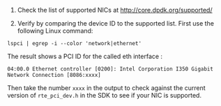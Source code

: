 1. Check the list of supported NICs at http://core.dpdk.org/supported/

2. Verify by comparing the device ID to the supported list. First use the following Linux command:

```lspci | egrep -i --color 'network|ethernet' ```

The result shows a PCI ID for the called eth interface :

```04:00.0 Ethernet controller [0200]: Intel Corporation I350 Gigabit Network Connection [8086:xxxx]```

Then take the number ```xxxx``` in the output to check against the current version of ```rte_pci_dev.h``` in the SDK to see if your NIC is supported.
